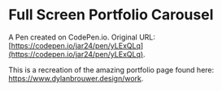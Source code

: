 # Full Screen Portfolio Carousel

A Pen created on CodePen.io. Original URL: [https://codepen.io/jar24/pen/yLExQLq](https://codepen.io/jar24/pen/yLExQLq).

This is a recreation of the amazing portfolio page found here: https://www.dylanbrouwer.design/work.